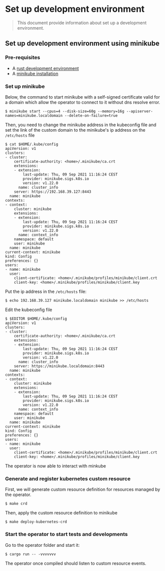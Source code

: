 # Set up development environment

> This document provide information about set up a development environment.

## Set up development environment using minikube

### Pre-requisites

- A [rust development environment](https://rustup.rs/)
- A [minikube installation](https://minikube.sigs.k8s.io/docs/start/)

### Set up minikube

Below, the command to start minikube with a self-signed certificate valid for
a domain which allow the operator to connect to it without dns resolve error.

```
$ minikube start --cpus=4 --disk-size=60g --memory=16g --apiserver-names=minikube.localdomain --delete-on-failure=true
```

Then, you need to change the minikube address in the kubeconfig file and set the
 link of the custom domain to the minikube's ip address on the `/etc/hosts` file

```
$ cat $HOME/.kube/config
apiVersion: v1
clusters:
- cluster:
    certificate-authority: <home>/.minikube/ca.crt
    extensions:
    - extension:
        last-update: Thu, 09 Sep 2021 11:16:24 CEST
        provider: minikube.sigs.k8s.io
        version: v1.22.0
      name: cluster_info
    server: https://192.168.39.127:8443
  name: minikube
contexts:
- context:
    cluster: minikube
    extensions:
    - extension:
        last-update: Thu, 09 Sep 2021 11:16:24 CEST
        provider: minikube.sigs.k8s.io
        version: v1.22.0
      name: context_info
    namespace: default
    user: minikube
  name: minikube
current-context: minikube
kind: Config
preferences: {}
users:
- name: minikube
  user:
    client-certificate: <home>/.minikube/profiles/minikube/client.crt
    client-key: <home>/.minikube/profiles/minikube/client.key
```

Put the ip address in the `/etc/hosts` file:

```
$ echo 192.168.39.127 minikube.localdomain minikube >> /etc/hosts
```

Edit the kubeconfig file

```
$ $EDITOR $HOME/.kube/config
apiVersion: v1
clusters:
- cluster:
    certificate-authority: <home>/.minikube/ca.crt
    extensions:
    - extension:
        last-update: Thu, 09 Sep 2021 11:16:24 CEST
        provider: minikube.sigs.k8s.io
        version: v1.22.0
      name: cluster_info
    server: https://minikube.localdomain:8443
  name: minikube
contexts:
- context:
    cluster: minikube
    extensions:
    - extension:
        last-update: Thu, 09 Sep 2021 11:16:24 CEST
        provider: minikube.sigs.k8s.io
        version: v1.22.0
      name: context_info
    namespace: default
    user: minikube
  name: minikube
current-context: minikube
kind: Config
preferences: {}
users:
- name: minikube
  user:
    client-certificate: <home>/.minikube/profiles/minikube/client.crt
    client-key: <home>/.minikube/profiles/minikube/client.key

```

The operator is now able to interact with minkube

### Generate and register kubernetes custom resource

First, we will generate custom resource definition for resources managed by the
operator.

```
$ make crd
```

Then, apply the custom resource definition to minikube

```
$ make deploy-kubernetes-crd
```

### Start the operator to start tests and developments

Go to the operator folder and start it:

```
$ cargo run -- -vvvvvvv
```

The operator once compiled should listen to custom resource events.

